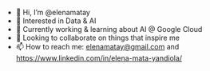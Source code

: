 - 👋 Hi, I’m @elenamatay
- 👀 Interested in Data & AI
- 🌱 Currently working & learning about AI @ Google Cloud
- 💞️ Looking to collaborate on things that inspire me
- 📫 How to reach me: elenamatay@gmail.com and https://www.linkedin.com/in/elena-mata-yandiola/ 

<!---
elenamatay/elenamatay is a ✨ special ✨ repository because its `README.md` (this file) appears on your GitHub profile.
You can click the Preview link to take a look at your changes.
--->

